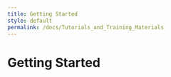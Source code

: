 ```yaml
---
title: Getting Started
style: default
permalink: /docs/Tutorials_and_Training_Materials
---
```


# Getting Started
